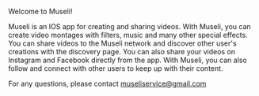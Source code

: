 Welcome to Museli!

Museli is an IOS app for creating and sharing videos. With Museli, you can create video montages with filters, music and many other special effects. You can share videos to the Museli network and discover other user's creations with the discovery page. You can also share your videos on Instagram and Facebook directly from the app. With Museli, you can also follow and connect with other users to keep up with their content. 

For any questions, please contact museliservice@gmail.com


